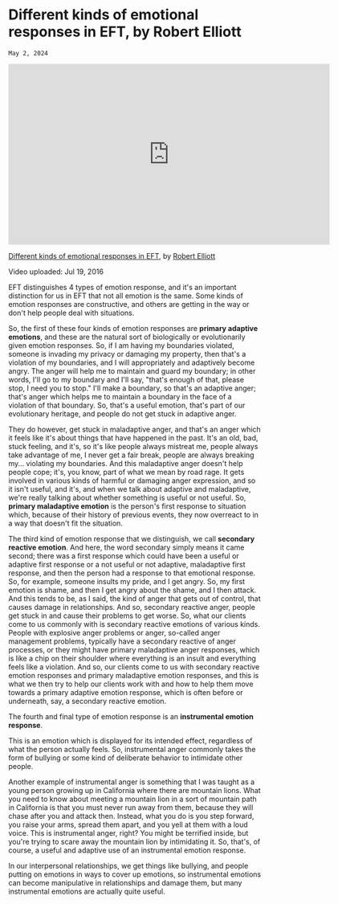 # Different kinds of emotional responses in EFT, by Robert Elliott
`May 2, 2024`

<iframe width="640" height="360" src="https://youtube.com/embed/sJl3GJLTUj4" frameborder="0" allow="accelerometer; autoplay; clipboard-write; encrypted-media; gyroscope; picture-in-picture" allowfullscreen></iframe>

[Different kinds of emotional responses in EFT](https://youtube.com/watch?v=sJl3GJLTUj4), by [Robert Elliott](https://iseft.org/boardmembers)

Video uploaded: Jul 19, 2016

EFT distinguishes 4 types of emotion response, and it's an important distinction for us in EFT that not all emotion is the same. Some kinds of emotion responses are constructive, and others are getting in the way or don't help people deal with situations.

So, the first of these four kinds of emotion responses are **primary adaptive emotions**, and these are the natural sort of biologically or evolutionarily given emotion responses. So, if I am having my boundaries violated, someone is invading my privacy or damaging my property, then that's a violation of my boundaries, and I will appropriately and adaptively become angry. The anger will help me to maintain and guard my boundary; in other words, I'll go to my boundary and I'll say, "that's enough of that, please stop, I need you to stop." I'll make a boundary, so that's an adaptive anger; that's anger which helps me to maintain a boundary in the face of a violation of that boundary. So, that's a useful emotion, that's part of our evolutionary heritage, and people do not get stuck in adaptive anger.

They do however, get stuck in maladaptive anger, and that's an anger which it feels like it's about things that have happened in the past. It's an old, bad, stuck feeling, and it's, so it's like people always mistreat me, people always take advantage of me, I never get a fair break, people are always breaking my... violating my boundaries. And this maladaptive anger doesn't help people cope; it's, you know, part of what we mean by road rage. It gets involved in various kinds of harmful or damaging anger expression, and so it isn't useful, and it's, and when we talk about adaptive and maladaptive, we're really talking about whether something is useful or not useful. So, **primary maladaptive emotion** is the person's first response to situation which, because of their history of previous events, they now overreact to in a way that doesn't fit the situation.

The third kind of emotion response that we distinguish, we call **secondary reactive emotion**. And here, the word secondary simply means it came second; there was a first response which could have been a useful or adaptive first response or a not useful or not adaptive, maladaptive first response, and then the person had a response to that emotional response. So, for example, someone insults my pride, and I get angry. So, my first emotion is shame, and then I get angry about the shame, and I then attack. And this tends to be, as I said, the kind of anger that gets out of control, that causes damage in relationships. And so, secondary reactive anger, people get stuck in and cause their problems to get worse. So, what our clients come to us commonly with is secondary reactive emotions of various kinds. People with explosive anger problems or anger, so-called anger management problems, typically have a secondary reactive of anger processes, or they might have primary maladaptive anger responses, which is like a chip on their shoulder where everything is an insult and everything feels like a violation. And so, our clients come to us with secondary reactive emotion responses and primary maladaptive emotion responses, and this is what we then try to help our clients work with and how to help them move towards a primary adaptive emotion response, which is often before or underneath, say, a secondary reactive emotion.

The fourth and final type of emotion response is an **instrumental emotion response**.

This is an emotion which is displayed for its intended effect, regardless of what the person actually feels. So, instrumental anger commonly takes the form of bullying or some kind of deliberate behavior to intimidate other people.

Another example of instrumental anger is something that I was taught as a young person growing up in California where there are mountain lions. What you need to know about meeting a mountain lion in a sort of mountain path in California is that you must never run away from them, because they will chase after you and attack then. Instead, what you do is you step forward, you raise your arms, spread them apart, and you yell at them with a loud voice. This is instrumental anger, right? You might be terrified inside, but you're trying to scare away the mountain lion by intimidating it. So, that's, of course, a useful and adaptive use of an instrumental emotion response.

In our interpersonal relationships, we get things like bullying, and people putting on emotions in ways to cover up emotions, so instrumental emotions can become manipulative in relationships and damage them, but many instrumental emotions are actually quite useful.
